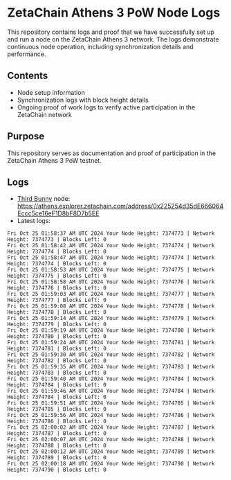 # ZetaChain Athens 3 PoW Node Logs
This repository contains logs and proof that we have successfully set up and run a node on the ZetaChain Athens 3 network. The logs demonstrate continuous node operation, including synchronization details and performance.

## Contents
- Node setup information
- Synchronization logs with block height details
- Ongoing proof of work logs to verify active participation in the ZetaChain network

## Purpose
This repository serves as documentation and proof of participation in the ZetaChain Athens 3 PoW testnet.

## Logs

- [Third Bunny](https://thirdbunny.xyz/) node: https://athens.explorer.zetachain.com/address/0x225254d35dE666064Eccc5ce16eF1D8bF8D7b5EE
- Latest logs:
```
Fri Oct 25 01:58:37 AM UTC 2024 Your Node Height: 7374773 | Network Height: 7374773 | Blocks Left: 0
Fri Oct 25 01:58:42 AM UTC 2024 Your Node Height: 7374774 | Network Height: 7374774 | Blocks Left: 0
Fri Oct 25 01:58:47 AM UTC 2024 Your Node Height: 7374774 | Network Height: 7374774 | Blocks Left: 0
Fri Oct 25 01:58:53 AM UTC 2024 Your Node Height: 7374775 | Network Height: 7374775 | Blocks Left: 0
Fri Oct 25 01:58:58 AM UTC 2024 Your Node Height: 7374776 | Network Height: 7374776 | Blocks Left: 0
Fri Oct 25 01:59:03 AM UTC 2024 Your Node Height: 7374777 | Network Height: 7374777 | Blocks Left: 0
Fri Oct 25 01:59:08 AM UTC 2024 Your Node Height: 7374778 | Network Height: 7374778 | Blocks Left: 0
Fri Oct 25 01:59:14 AM UTC 2024 Your Node Height: 7374779 | Network Height: 7374779 | Blocks Left: 0
Fri Oct 25 01:59:19 AM UTC 2024 Your Node Height: 7374780 | Network Height: 7374780 | Blocks Left: 0
Fri Oct 25 01:59:24 AM UTC 2024 Your Node Height: 7374781 | Network Height: 7374781 | Blocks Left: 0
Fri Oct 25 01:59:30 AM UTC 2024 Your Node Height: 7374782 | Network Height: 7374782 | Blocks Left: 0
Fri Oct 25 01:59:35 AM UTC 2024 Your Node Height: 7374783 | Network Height: 7374783 | Blocks Left: 0
Fri Oct 25 01:59:40 AM UTC 2024 Your Node Height: 7374784 | Network Height: 7374784 | Blocks Left: 0
Fri Oct 25 01:59:46 AM UTC 2024 Your Node Height: 7374784 | Network Height: 7374784 | Blocks Left: 0
Fri Oct 25 01:59:51 AM UTC 2024 Your Node Height: 7374785 | Network Height: 7374785 | Blocks Left: 0
Fri Oct 25 01:59:56 AM UTC 2024 Your Node Height: 7374786 | Network Height: 7374786 | Blocks Left: 0
Fri Oct 25 02:00:02 AM UTC 2024 Your Node Height: 7374787 | Network Height: 7374787 | Blocks Left: 0
Fri Oct 25 02:00:07 AM UTC 2024 Your Node Height: 7374788 | Network Height: 7374788 | Blocks Left: 0
Fri Oct 25 02:00:12 AM UTC 2024 Your Node Height: 7374789 | Network Height: 7374789 | Blocks Left: 0
Fri Oct 25 02:00:18 AM UTC 2024 Your Node Height: 7374790 | Network Height: 7374790 | Blocks Left: 0
```
